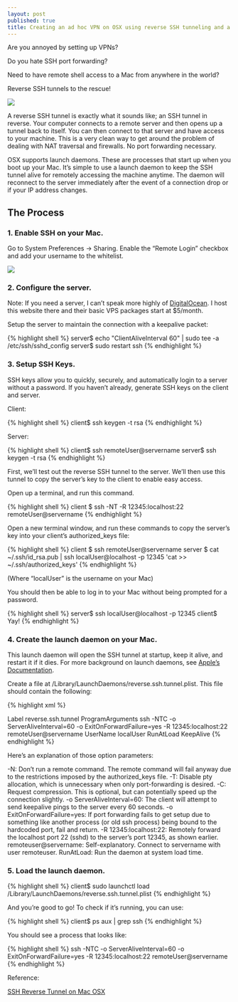 ```yaml
---
layout: post
published: true
title: Creating an ad hoc VPN on OSX using reverse SSH tunneling and a launch daemon
---
```

Are you annoyed by setting up VPNs?

Do you hate SSH port forwarding?

Need to have remote shell access to a Mac from anywhere in the world?

Reverse SSH tunnels to the rescue!


![]({{site.cdn_path}}/2014/10/19/reverse-ssh-tunnel1.png)


A reverse SSH tunnel is exactly what it sounds like; an SSH tunnel in reverse. Your computer connects to a remote server and then opens up a tunnel back to itself. You can then connect to that server and have access to your machine. This is a very clean way to get around the problem of dealing with NAT traversal and firewalls. No port forwarding necessary.

OSX supports launch daemons. These are processes that start up when you boot up your Mac. It’s simple to use a launch daemon to keep the SSH tunnel alive for remotely accessing the machine anytime. The daemon will reconnect to the server immediately after the event of a connection drop or if your IP address changes.

## The Process

### 1\. Enable SSH on your Mac.

Go to System Preferences -> Sharing. Enable the “Remote Login” checkbox and add your username to the whitelist.

![]({{site.cdn_path}}/2014/10/19/Screenshot-2014-10-19-11.14.49.png)

### 2\. Configure the server.

Note: If you need a server, I can’t speak more highly of [DigitalOcean](https://www.digitalocean.com/). I host this website there and their basic VPS packages start at $5/month.

Setup the server to maintain the connection with a keepalive packet:

{% highlight shell %}
server$ echo "ClientAliveInterval 60" | sudo tee -a /etc/ssh/sshd_config
server$ sudo restart ssh
{% endhighlight %}

### 3\. Setup SSH Keys.

SSH keys allow you to quickly, securely, and automatically login to a server without a password. If you haven’t already, generate SSH keys on the client and server.

Client:

{% highlight shell %}
client$ ssh keygen -t rsa
{% endhighlight %}

Server:

{% highlight shell %}
client$ ssh remoteUser@servername
server$ ssh keygen -t rsa
{% endhighlight %}

First, we’ll test out the reverse SSH tunnel to the server. We’ll then use this tunnel to copy the server’s key to the client to enable easy access.

Open up a terminal, and run this command.

{% highlight shell %}
client $ ssh -NT -R 12345:localhost:22 remoteUser@servername
{% endhighlight %}

Open a new terminal window, and run these commands to copy the server’s key into your client’s authorized_keys file:

{% highlight shell %}
client $ ssh remoteUser@servername
server $ cat ~/.ssh/id_rsa.pub | ssh localUser@localhost -p 12345 'cat >> ~/.ssh/authorized_keys'
{% endhighlight %}

(Where “localUser” is the username on your Mac)

You should then be able to log in to your Mac without being prompted for a password.

{% highlight shell %}
server$ ssh localUser@localhost -p 12345
client$ Yay!
{% endhighlight %}

### 4\.  Create the launch daemon on your Mac.

This launch daemon will open the SSH tunnel at startup, keep it alive, and restart it if it dies. For more background on launch daemons, see [Apple’s Documentation](https://developer.apple.com/library/mac/documentation/MacOSX/Conceptual/BPSystemStartup/Chapters/CreatingLaunchdJobs.html).

Create a file at /Library/LaunchDaemons/reverse.ssh.tunnel.plist. This file should contain the following:

{% highlight xml %}
<?xml version="1.0" encoding="UTF-8"?>
<!DOCTYPE plist PUBLIC "-//Apple Computer//DTD PLIST 1.0//EN" "http://www.apple.com/DTDs/PropertyList-1.0.dtd">
<plist version="1.0">
   <dict>
   <key>Label</key>
   <string>reverse.ssh.tunnel</string>
   <key>ProgramArguments</key>
   <array>
          <string>ssh</string>
          <string>-NTC</string>
          <string>-o ServerAliveInterval=60</string>
          <string>-o ExitOnForwardFailure=yes</string>
          <string>-R 12345:localhost:22</string>
          <string>remoteUser@servername</string>
   </array>
   <key>UserName</key>
   <string>localUser</string>
   <key>RunAtLoad</key>
   <true/>
   <key>KeepAlive</key>
   <true/>
</dict>
</plist>
{% endhighlight %}

Here’s an explanation of those option parameters:

-N: Don’t run a remote command. The remote command will fail anyway due to the restrictions imposed by the authorized_keys file.
-T: Disable pty allocation, which is unnecessary when only port-forwarding is desired.
-C: Request compression. This is optional, but can potentially speed up the connection slightly.
-o ServerAliveInterval=60: The client will attempt to send keepalive pings to the server every 60 seconds.
-o ExitOnForwardFailure=yes: If port forwarding fails to get setup due to something like another process (or old ssh process) being bound to the hardcoded port, fail and return.
-R 12345:localhost:22: Remotely forward the localhost port 22 (sshd) to the server’s port 12345, as shown earlier.
remoteuser@servername: Self-explanatory. Connect to servername with user remoteuser.
RunAtLoad: Run the daemon at system load time.

### 5\. Load the launch daemon.

{% highlight shell %}
client$ sudo launchctl load /Library/LaunchDaemons/reverse.ssh.tunnel.plist
{% endhighlight %}

And you’re good to go! To check if it’s running, you can use:

{% highlight shell %}
client$ ps aux | grep ssh
{% endhighlight %}

You should see a process that looks like:

{% highlight shell %}
ssh -NTC -o ServerAliveInterval=60 -o ExitOnForwardFailure=yes -R 12345:localhost:22 remoteUser@servername
{% endhighlight %}

Reference:

[SSH Reverse Tunnel on Mac OSX](http://blog.kylemanna.com/osx/2013/06/20/ssh-reverse-tunnel-on-mac-os-x/)
